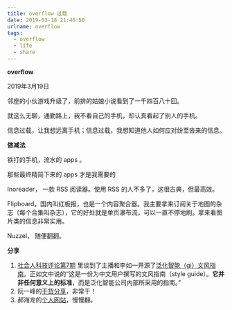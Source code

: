 ```yaml
---
title: overflow 过载
date: 2019-03-18 21:46:50
urlname: overflow
tags:
  - overflow
  - life
  - share
---
```




**overflow**

2019年3月19日

邻座的小伙游戏升级了，前排的姑娘小说看到了一千四百八十回。

就这么无聊，通勤路上，我不看自己的手机，却认真看起了别人的手机。

信息过载，让我想远离手机；信息过载，我想知道他人如何应对纷至沓来的信息。



**做减法**

铁打的手机，流水的 apps 。

那些最终精简下来的 apps 才是我需要的

Inoreader， 一款 RSS 阅读器。使用 RSS 的人不多了，这很古典，但最高效。

Flipboard，国内叫红板报，也是一个内容聚合器。我主要拿来订阅关于地图的杂志（每个合集叫杂志），它的好处就是单页瀑布流，可以一直不停地刷。拿来看图片类的信息非常实用。

Nuzzel， 随便翻翻。



**分享**

1. [社会人科技评论第7期](http://techreview.social/7) 里谈到了主播和李如一开源了[泛化智能（gi）文风指南](https://github.com/generalized-intelligence/gi-Chinese-Style-Guide)。正如文中说的“这是一份为中文用户撰写的文风指南（style guide）。**它并非任何意义上的标准**，而是泛化智能公司内部所采用的指南。”
2. 阮一峰的[干货分享](http://www.ruanyifeng.com/blog/weekly/)，非常干！
3. 郝海龙的[个人网站](http://haohailong.net/)，慢慢翻。